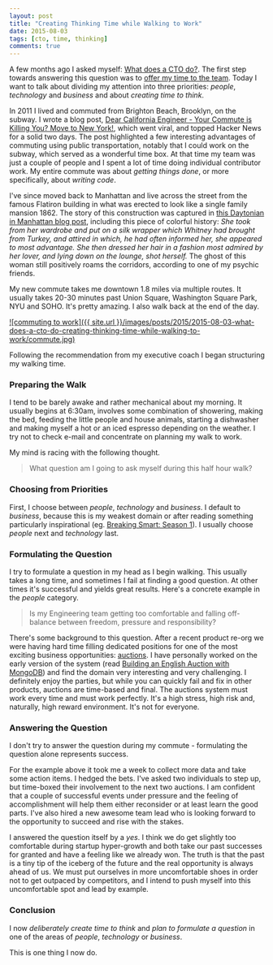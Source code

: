 ```yaml
---
layout: post
title: "Creating Thinking Time while Walking to Work"
date: 2015-08-03
tags: [cto, time, thinking]
comments: true
---
```

A few months ago I asked myself: [What does a CTO do?](/2015/05/23/what-does-a-cto-do.html). The first step towards answering this question was to [offer my time to the team](/2015/07/18/what-does-a-cto-do-offering-time-to-the-team.html). Today I want to talk about dividing my attention into three priorities: _people_, _technology_ and _business_ and about _creating time to think_.

In 2011 I lived and commuted from Brighton Beach, Brooklyn, on the subway. I wrote a blog post, [Dear California Engineer - Your Commute is Killing You? Move to New York!](/2011/05/29/dear-california-engineer-your-commute-is-killing-you-move-to-new-york.html), which went viral, and topped Hacker News for a solid two days. The post highlighted a few interesting advantages of commuting using public transportation, notably that I could work on the subway, which served as a wonderful time box. At that time my team was just a couple of people and I spent a lot of time doing individual contributor work. My entire commute was about _getting things done_, or more specifically, about _writing code_.

I've since moved back to Manhattan and live across the street from the famous Flatiron building in what was erected to look like a single family mansion 1862. The story of this construction was captured in [this Daytonian in Manhattan blog post](https://daytoninmanhattan.blogspot.com/2013/07/refined-remnants-at-nos-178-180-fifth.html), including this piece of colorful history: _She took from her wardrobe and put on a silk wrapper which Whitney had brought from Turkey, and attired in which, he had often informed her, she appeared to most advantage. She then dressed her hair in a fashion most admired by her lover, and lying down on the lounge, shot herself._ The ghost of this woman still positively roams the corridors, according to one of my psychic friends.

My new commute takes me downtown 1.8 miles via multiple routes. It usually takes 20-30 minutes past Union Square, Washington Square Park, NYU and SOHO. It's pretty amazing. I also walk back at the end of the day.

<a href='https://www.google.com/maps/dir/Flatiron+Building,+175+5th+Ave,+New+York,+NY+10010/401+Broadway,+New+York,+NY+10013/@40.7299054,-74.0064768,15z/data=!4m15!4m14!1m5!1m1!1s0x89c259a3f71c1f67:0xde2a6125ed704926!2m2!1d-73.9896986!2d40.7410605!1m5!1m1!1s0x89c2598a7047e143:0x8750e8a6a40d5599!2m2!1d-74.0028525!2d40.7188804!3e2!5i2'>![commuting to work]({{ site.url }}/images/posts/2015/2015-08-03-what-does-a-cto-do-creating-thinking-time-while-walking-to-work/commute.jpg)</a>

Following the recommendation from my executive coach I began structuring my walking time.

### Preparing the Walk

I tend to be barely awake and rather mechanical about my morning. It usually begins at 6:30am, involves some combination of showering, making the bed, feeding the little people and house animals, starting a dishwasher and making myself a hot or an iced espresso depending on the weather. I try not to check e-mail and concentrate on planning my walk to work.

My mind is racing with the following thought.

> What question am I going to ask myself during this half hour walk?

### Choosing from Priorities

First, I choose between _people_, _technology_ and _business_. I default to _business_, because this is my weakest domain or after reading something particularly inspirational (eg. [Breaking Smart: Season 1](https://breakingsmart.com/season-1)). I usually choose _people_ next and _technology_ last.

### Formulating the Question

I try to formulate a question in my head as I begin walking. This usually takes a long time, and sometimes I fail at finding a good question. At other times it's successful and yields great results. Here's a concrete example in the _people_ category.

> Is my Engineering team getting too comfortable and falling off-balance between freedom, pressure and responsibility?

There's some background to this question. After a recent product re-org we were having hard time filling dedicated positions for one of the most exciting business opportunities: [auctions](https://www.artsy.net/auctions). I have personally worked on the early version of the system (read [Building an English Auction with MongoDB](https://artsy.github.io/blog/2014/04/17/building-an-english-auction-with-mongodb/)) and find the domain very interesting and very challenging. I definitely enjoy the parties, but while you can quickly fail and fix in other products, auctions are time-based and final. The auctions system must work every time and must work perfectly. It's a high stress, high risk and, naturally, high reward environment. It's not for everyone.

### Answering the Question

I don't try to answer the question during my commute - formulating the question alone represents success.

For the example above it took me a week to collect more data and take some action items. I hedged the bets. I've asked two individuals to step up, but time-boxed their involvement to the next two auctions. I am confident that a couple of successful events under pressure and the feeling of accomplishment will help them either reconsider or at least learn the good parts. I've also hired a new awesome team lead who is looking forward to the opportunity to succeed and rise with the stakes.

I answered the question itself by a _yes_. I think we do get slightly too comfortable during startup hyper-growth and both take our past successes for granted and have a feeling like we already won. The truth is that the past is a tiny tip of the iceberg of the future and the real opportunity is always ahead of us. We must put ourselves in more uncomfortable shoes in order not to get outpaced by competitors, and I intend to push myself into this uncomfortable spot and lead by example.

### Conclusion

I now _deliberately create time to think_ and _plan to formulate a question_ in one of the areas of _people_, _technology_ or _business_.

This is one thing I now do.
